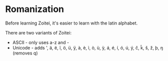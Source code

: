 # Romanization

Before learning Zoitei, it's easier to learn with the latin alphabet.

There are two variants of Zoitei:

 - ASCII - only uses a-z and -
 - Unicode - adds ', ä, ë, ï, ö, ü, ÿ, à, è, ì, ò, ù, ỳ, á, é, í, ó, ú, ý, č, ǩ,
   š, ž, þ, ŋ (removes q)
